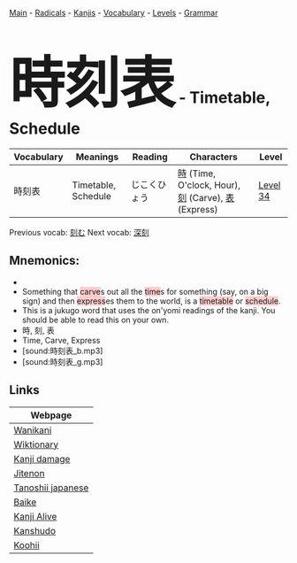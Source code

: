 <style> bigfont {font-size: 100px}</style>
[Main](../README.md) -
[Radicals](../radicals.md) -
[Kanjis](../kanjis.md) -
[Vocabulary](../vocabulary.md) -
[Levels](../levels.md) -
[Grammar](../grammar.md)
# <bigfont> 時刻表</bigfont> - Timetable, Schedule 

| Vocabulary | Meanings | Reading | Characters | Level |
| --- | --- | --- | --- | --- |
| 時刻表 | Timetable, Schedule | じこくひょう |  [時](../kanjis/時.md) (Time, O'clock, Hour), [刻](../kanjis/刻.md) (Carve), [表](../kanjis/表.md) (Express) | [Level 34](../levels/wk_level34.md) |

Previous vocab: [刻む](刻む.md) Next vocab: [深刻](深刻.md) 

## Mnemonics:

* 
* Something that <span style="background-color:#ffcccb"> carve</span>s out all the <span style="background-color:#ffcccb"> time</span>s for something (say, on a big sign) and then <span style="background-color:#ffcccb"> express</span>es them to the world, is a <span style="background-color:#ffcccb"> timetable</span> or <span style="background-color:#ffcccb"> schedule</span>.
* This is a jukugo word that uses the on'yomi readings of the kanji. You should be able to read this on your own.
* 時, 刻, 表
* Time, Carve, Express
* [sound:時刻表_b.mp3]
* [sound:時刻表_g.mp3]


## Links 

| Webpage |
| --- |
| [Wanikani          ](https://www.wanikani.com/kanji/時刻表) |
| [Wiktionary        ](https://en.wiktionary.org/wiki/時刻表) |
| [Kanji damage      ](http://www.kanjidamage.com/kanji/search?utf8=✓&q=時刻表) |
| [Jitenon           ](https://jitenon.com/kanji/時刻表) |
| [Tanoshii japanese ](https://www.tanoshiijapanese.com/dictionary/kanji.cfm?k=時刻表) |
| [Baike             ](https://baike.baidu.com/item/時刻表) |
| [Kanji Alive       ](https://app.kanjialive.com/時刻表) |
| [Kanshudo          ](https://www.kanshudo.com/searchmn?q=時刻表) |
| [Koohii            ](https://kanji.koohii.com/study/kanji/時刻表) |
